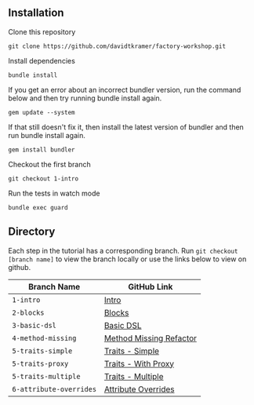 ## Installation

Clone this repository

```
git clone https://github.com/davidtkramer/factory-workshop.git
```

Install dependencies

```
bundle install
```

If you get an error about an incorrect bundler version, run the command below and then try running bundle install again.

```
gem update --system
```

If that still doesn't fix it, then install the latest version of bundler and then run bundle install again.

```
gem install bundler
```

Checkout the first branch

```
git checkout 1-intro
```

Run the tests in watch mode

```
bundle exec guard
```

## Directory

Each step in the tutorial has a corresponding branch. Run `git checkout [branch name]` to view the branch locally or use the links below to view on github.

| Branch Name | GitHub Link |
| --- | --- |
| `1-intro` | [Intro](https://github.com/davidtkramer/factory-workshop/tree/1-intro) |
| `2-blocks` | [Blocks](https://github.com/davidtkramer/factory-workshop/tree/2-blocks) |
| `3-basic-dsl` | [Basic DSL](https://github.com/davidtkramer/factory-workshop/tree/3-basic-dsl) |
| `4-method-missing` | [Method Missing Refactor](https://github.com/davidtkramer/factory-workshop/tree/4-method-missing) |
| `5-traits-simple` | [Traits - Simple](https://github.com/davidtkramer/factory-workshop/tree/5-traits-simple) |
| `5-traits-proxy` | [Traits - With Proxy](https://github.com/davidtkramer/factory-workshop/tree/5-traits-proxy) |
| `5-traits-multiple` | [Traits - Multiple](https://github.com/davidtkramer/factory-workshop/tree/5-traits-multiple) |
| `6-attribute-overrides` | [Attribute Overrides](https://github.com/davidtkramer/factory-workshop/tree/6-attribute-overrides) |

